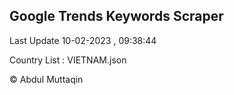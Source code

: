 

## Google Trends Keywords Scraper 
 
Last Update 10-02-2023 , 09:38:44

Country List :
VIETNAM.json



© Abdul Muttaqin 
